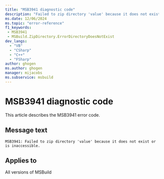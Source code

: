 ```yaml
---
title: "MSB3941 diagnostic code"
description: "Failed to zip directory 'value' because it does not exist or is inaccessible."
ms.date: 12/06/2024
ms.topic: "error-reference"
f1_keywords:
 - MSB3941
 - MSBuild.ZipDirectory.ErrorDirectoryDoesNotExist
dev_langs:
  - "VB"
  - "CSharp"
  - "C++"
  - "FSharp"
author: ghogen
ms.author: ghogen
manager: mijacobs
ms.subservice: msbuild
---
```


# MSB3941 diagnostic code

<!-- :::ErrorDefinitionDescription::: -->
<!-- :::editable-content name="introDescription"::: -->
This article describes the MSB3941 error code.
<!-- :::editable-content-end::: -->

## Message text

```output
MSB3941: Failed to zip directory 'value' because it does not exist or is inaccessible.
```

<!-- :::editable-content name="postOutputDescription"::: -->
<!--
{StrBegin="MSB3941: "}
-->
<!-- :::editable-content-end::: -->
<!-- :::ErrorDefinitionDescription-end::: -->

## Applies to

All versions of MSBuild
